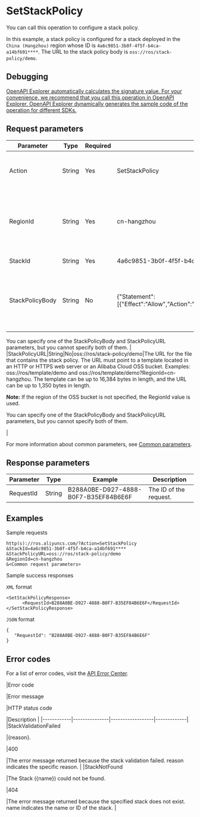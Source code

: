 # SetStackPolicy

You can call this operation to configure a stack policy.

In this example, a stack policy is configured for a stack deployed in the `China (Hangzhou)` region whose ID is `4a6c9851-3b0f-4f5f-b4ca-a14bf691****`. The URL to the stack policy body is `oss://ros/stack-policy/demo`.

## Debugging

[OpenAPI Explorer automatically calculates the signature value. For your convenience, we recommend that you call this operation in OpenAPI Explorer. OpenAPI Explorer dynamically generates the sample code of the operation for different SDKs.](https://api.aliyun.com/#product=ROS&api=SetStackPolicy&type=RPC&version=2019-09-10)

## Request parameters

|Parameter|Type|Required|Example|Description|
|---------|----|--------|-------|-----------|
|Action|String|Yes|SetStackPolicy|The operation that you want to perform. Set the value to SetStackPolicy. |
|RegionId|String|Yes|cn-hangzhou|The region ID of the stack. You can call the [DescribeRegions](~~131035~~) operation to query the most recent region list. |
|StackId|String|Yes|4a6c9851-3b0f-4f5f-b4ca-a14bf691\*\*\*\*|The ID of the stack. |
|StackPolicyBody|String|No|\{"Statement":\[\{"Effect":"Allow","Action":"Update:\*","Principal":"\*","Resource":"\*"\}\]\}|The structure that contains the stack policy body. The stack policy body must be 1 to 16,384 bytes in length.

 You can specify one of the StackPolicyBody and StackPolicyURL parameters, but you cannot specify both of them. |
|StackPolicyURL|String|No|oss://ros/stack-policy/demo|The URL for the file that contains the stack policy. The URL must point to a template located in an HTTP or HTTPS web server or an Alibaba Cloud OSS bucket. Examples: oss://ros/template/demo and oss://ros/template/demo?RegionId=cn-hangzhou. The template can be up to 16,384 bytes in length, and the URL can be up to 1,350 bytes in length.

 **Note:** If the region of the OSS bucket is not specified, the RegionId value is used.

 You can specify one of the StackPolicyBody and StackPolicyURL parameters, but you cannot specify both of them.

  |

For more information about common parameters, see [Common parameters](~~131957~~).

## Response parameters

|Parameter|Type|Example|Description|
|---------|----|-------|-----------|
|RequestId|String|B288A0BE-D927-4888-B0F7-B35EF84B6E6F|The ID of the request. |

## Examples

Sample requests

```
http(s)://ros.aliyuncs.com/?Action=SetStackPolicy
&StackId=4a6c9851-3b0f-4f5f-b4ca-a14bf691****
&StackPolicyURL=oss://ros/stack-policy/demo
&RegionId=cn-hangzhou
&<Common request parameters>
```

Sample success responses

`XML` format

```
<SetStackPolicyResponse>
      <RequestId>B288A0BE-D927-4888-B0F7-B35EF84B6E6F</RequestId>
</SetStackPolicyResponse>
```

`JSON` format

```
{
   "RequestId": "B288A0BE-D927-4888-B0F7-B35EF84B6E6F"
}
```

## Error codes

For a list of error codes, visit the [API Error Center](https://error-center.alibabacloud.com/status/product/ROS).

|Error code

|Error message

|HTTP status code

|Description |
|------------|---------------|------------------|-------------|
|StackValidationFailed

|\{reason\}.

|400

|The error message returned because the stack validation failed. reason indicates the specific reason. |
|StackNotFound

|The Stack \(\{name\}\) could not be found.

|404

|The error message returned because the specified stack does not exist. name indicates the name or ID of the stack. |

